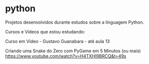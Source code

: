 # python

Projetos desenvolvidos durante estudos sobre a linguagem Python.

Cursos e Vídeos que estou estudando:

Curso em Vídeo - Gustavo Guanabara - até aula 13

Criando uma Snake do Zero com PyGame em 5 Minutos (ou mais)
https://www.youtube.com/watch?v=H4TXHI9BRCQ&t=49s


